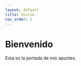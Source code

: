 ```yaml
---
layout: default
title: Inicio
nav_order: 1
---
```


# Bienvenido
Esta es la portada de mis apuntes.
